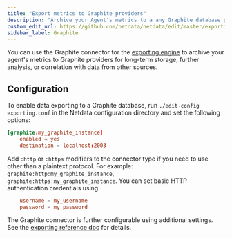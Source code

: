 ```yaml
---
title: "Export metrics to Graphite providers"
description: "Archive your Agent's metrics to a any Graphite database provider for long-term storage, further analysis, or correlation with data from other sources."
custom_edit_url: https://github.com/netdata/netdata/edit/master/exporting/graphite/README.md
sidebar_label: Graphite
---
```




You can use the Graphite connector for the [exporting engine](/docs/agent/exporting) to archive your agent's metrics to
Graphite providers for long-term storage, further analysis, or correlation with data from other sources.

## Configuration

To enable data exporting to a Graphite database, run `./edit-config exporting.conf` in the Netdata configuration
directory and set the following options:

```conf
[graphite:my_graphite_instance]
    enabled = yes
    destination = localhost:2003
```

Add `:http` or `:https` modifiers to the connector type if you need to use other than a plaintext protocol. For example: `graphite:http:my_graphite_instance`,
`graphite:https:my_graphite_instance`. You can set basic HTTP authentication credentials using

```conf
    username = my_username
    password = my_password
```

The Graphite connector is further configurable using additional settings. See the [exporting reference
doc](/docs/agent/exporting#options) for details.


